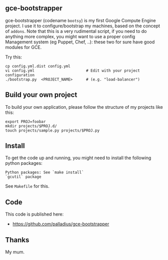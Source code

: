 gce-bootstrapper
----------------

gce-bootstrapper (codename `bootsy`) is my first Google Compute Engine project. I use it to configure/bootstrap my machines,
based on the concept of `addons`. Note that this is a very rudimental script, if you need to do anything more complex, you
might want to use a proper config Management system (eg Puppet, Chef, ..): these two for sure have good modules for GCE.

Try this:

    cp config.yml.dist config.yml
    vi config.yml                       # Edit with your project configuration
    ./bootstrap.py  <PROJECT_NAME>      # (e.g. "load-balancer")

Build your own project
----------------------

To build your own application, please follow the structure of my projects like this:

	export PROJ=foobar
	mkdir projects/$PROJ.d/
	touch projects/sample.py projects/$PROJ.py

Install
-------

To get the code up and running, you might need to install the following python packages:

	Python packages: See `make install`
	`gcutil` package

See `Makefile` for this.

Code
----

This code is published here:

* https://github.com/palladius/gce-bootstrapper


Thanks
------

My mum.
